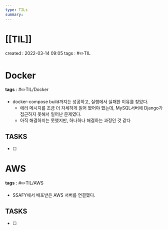 ```yaml
---
type: TILs
summary: 
---
```


# [[TIL]]
created : 2022-03-14 09:05
tags : #✏️TIL

# Docker
**tags** : #✏️TIL/Docker 
- docker-compose build까지는 성공하고, 실행에서 실패한 이유를 찾았다.
	- 에러 메시지를 조금 더 자세하게 읽어 봤어야 했는데, MySQL서버에 Django가 접근하지 못해서 일어난 문제였다.
	- 아직 해결하지는 못했지만, 하나하나 해결하는 과정인 것 같다

## TASKS
- [ ] 

# AWS
**tags** : #✏️TIL/AWS
- SSAFY에서 배포받은 AWS 서버를 연결했다.

## TASKS
- [ ] 

